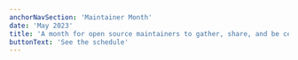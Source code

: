 ```yaml
---
anchorNavSection: 'Maintainer Month'
date: 'May 2023'
title: 'A month for open source maintainers to gather, share, and be celebrated.'
buttonText: 'See the schedule'
---
```

